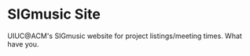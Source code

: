 SIGmusic Site
=============
UIUC@ACM's SIGmusic website for project listings/meeting times. What have you.
